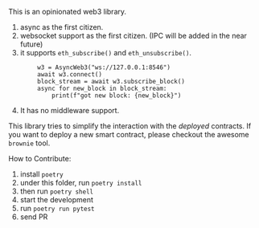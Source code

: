 This is an opinionated web3 library.

1. async as the first citizen.
2. websocket support as the first citizen. (IPC will be added in the near future)
3. it supports `eth_subscribe()` and `eth_unsubscribe()`.

```
        w3 = AsyncWeb3("ws://127.0.0.1:8546")
        await w3.connect()
        block_stream = await w3.subscribe_block()
        async for new_block in block_stream:
            print(f"got new block: {new_block}")
```
4. It has no middleware support.


This library tries to simplify the interaction with the *deployed* contracts. If you want to deploy a new smart contract, please checkout the awesome `brownie` tool.

How to Contribute:

1. install `poetry`
2. under this folder, run `poetry install`
3. then run `poetry shell`
4. start the development
5. run `poetry run pytest`
6. send PR
